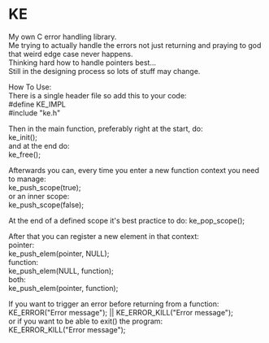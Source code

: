 # KE
My own C error handling library.\
Me trying to actually handle the errors not just returning and praying to god that weird edge case never happens.\
Thinking hard how to handle pointers best...\
Still in the designing process so lots of stuff may change.

How To Use:\
There is a single header file so add this to your code:\
  #define KE_IMPL\
  #include "ke.h"

Then in the main function, preferably right at the start, do:\
ke_init();\
and at the end do:\
ke_free();

Afterwards you can, every time you enter a new function context you need to manage:\
ke_push_scope(true);\
or an inner scope:\
ke_push_scope(false);

At the end of a defined scope it's best practice to do:
ke_pop_scope();

After that you can register a new element in that context:\
pointer:\
ke_push_elem(pointer, NULL);\
function:\
ke_push_elem(NULL, function);\
both:\
ke_push_elem(pointer, function);

If you want to trigger an error before returning from a function:\
KE_ERROR("Error message"); || KE_ERROR_KILL("Error message");\
or if you want to be able to exit() the program:\
KE_ERROR_KILL("Error message");
